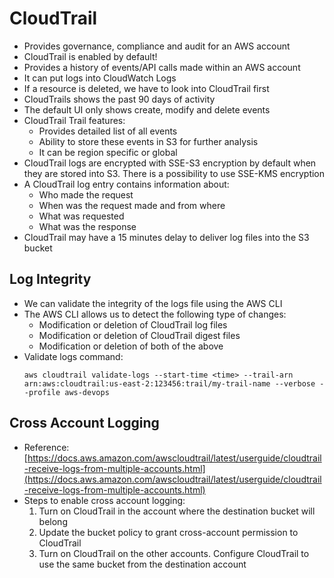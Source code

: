 # CloudTrail

- Provides governance, compliance and audit for an AWS account
- CloudTrail is enabled by default!
- Provides a history of events/API calls made within an AWS account
- It can put logs into CloudWatch Logs
- If a resource is deleted, we have to look into CloudTrail first
- CloudTrails shows the past 90 days of activity
- The default UI only shows create, modify and delete events
- CloudTrail Trail features:
    - Provides detailed list of all events
    - Ability to store these events in S3 for further analysis
    - It can be region specific or global
- CloudTrail logs are encrypted with SSE-S3 encryption by default when they are stored into S3. There is a possibility to use SSE-KMS encryption
- A CloudTrail log entry contains information about:
    - Who made the request
    - When was the request made and from where
    - What was requested
    - What was the response
- CloudTrail may have a 15 minutes delay to deliver log files into the S3 bucket


## Log Integrity

- We can validate the integrity of the logs file using the AWS CLI
- The AWS CLI allows us to detect the following type of changes:
    - Modification or deletion of CloudTrail log files
    - Modification or deletion of CloudTrail digest files
    - Modification or deletion of both of the above
- Validate logs command:
    ```
    aws cloudtrail validate-logs --start-time <time> --trail-arn arn:aws:cloudtrail:us-east-2:123456:trail/my-trail-name --verbose --profile aws-devops
    ```

## Cross Account Logging

- Reference: [https://docs.aws.amazon.com/awscloudtrail/latest/userguide/cloudtrail-receive-logs-from-multiple-accounts.html](https://docs.aws.amazon.com/awscloudtrail/latest/userguide/cloudtrail-receive-logs-from-multiple-accounts.html)
- Steps to enable cross account logging:
    1. Turn on CloudTrail in the account where the destination bucket will belong
    2. Update the bucket policy to grant cross-account permission to CloudTrail
    3. Turn on CloudTrail on the other accounts. Configure CloudTrail to use the same bucket from the destination account